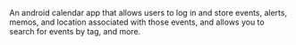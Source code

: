 An android calendar app that allows users to log in and store events, alerts, memos, and location associated with those events, and allows you to search for events by tag, and more.
